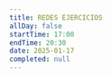 ```yaml
---
title: REDES EJERCICIOS
allDay: false
startTime: 17:00
endTime: 20:30
date: 2025-01-17
completed: null
---
```

